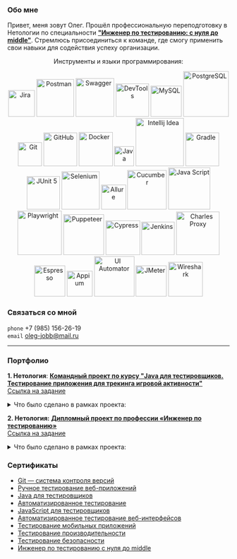 ### Обо мне

Привет, меня зовут Олег. Прошёл профессиональную переподготовку в Нетологии по специальности 
[**"Инженер по тестированию: с нуля до middle"**](https://netology.ru/programs/qa-middle#/). 
Стремлюсь присоединиться к команде, где смогу применить свои навыки для содействия успеху организации.
<p align="center">
Инструменты и языки программирования:
<p align="center">
   <img width="60" title="Jira" src="https://img.shields.io/badge/-Jira-32CD32?style=for-the-badge&logo=jira&logoColor=white">
   <img width="85" title="Postman" src="https://img.shields.io/badge/-Postman-6A54DF?style=for-the-badge&logo=postman&logoColor=white">
   <img width="87" title="Swagger" src="https://img.shields.io/badge/-Swagger-32CD32?style=for-the-badge&logo=Swagger&logoColor=white">
   <img width="75" title="DevTools" src="https://img.shields.io/badge/-DevTools-6A54DF?logo=&style=for-the-badge&logoColor=white">
   <img width="70" title="MySQL" src="https://img.shields.io/badge/-MySQL-32CD32?style=for-the-badge&logo=MySQL&logoColor=white">
   <img width="103" title="PostgreSQL" src="https://img.shields.io/badge/-PostgreSQL-6A54DF?style=for-the-badge&logo=PostgreSQL&logoColor=white">
   <img width="54" title="Git" src="https://img.shields.io/badge/-Git-32CD32?logo=git&style=for-the-badge&logoColor=white">
   <img width="76" title="GitHub" src="https://img.shields.io/badge/-GitHub-6A54DF?style=for-the-badge&logo=GitHub">
   <img width="77" title="Docker" src="https://img.shields.io/badge/-Docker-32CD32?style=for-the-badge&logo=Docker&logoColor=white">
   <img width="45" title="Java" src="https://img.shields.io/badge/-Java-6A54DF?style=for-the-badge&logo=Java">
   <img width="109" title="Intellij Idea" src="https://img.shields.io/badge/IntelliJIDEA-32CD32.svg?style=for-the-badge&logo=intellij-idea&logoColor=white">
   <img width="76" title="Gradle" src="https://img.shields.io/badge/-Gradle-6A54DF?logo=gradle&style=for-the-badge">
   <img width="75" title="JUnit 5" src="https://img.shields.io/badge/-JUnit_5-32CD32?logo=junit5&style=for-the-badge&logoColor=white">
   <img width="86" title="Selenium" src="https://img.shields.io/badge/-Selenium-6A54DF?style=for-the-badge&logo=Selenium&logoColor=white">
   <img width="56" title="Allure" src="https://img.shields.io/badge/-Allure-32CD32?&style=for-the-badge">
   <img width="89" title="Cucumber" src="https://img.shields.io/badge/-Cucumber-6A54DF?style=for-the-badge&logo=Cucumber&logoColor=white">
   <img width="95" title="Java Script" src="https://img.shields.io/badge/-JavaScript-32CD32?style=for-the-badge&logo=JavaScript&logoColor=white">
   <img width="100" title="Playwright" src="https://img.shields.io/badge/-Playwright-6A54DF?style=for-the-badge&logo=Playwright&logoColor=white">
   <img width="92" title="Puppeteer" src="https://img.shields.io/badge/-Puppeteer-32CD32?style=for-the-badge&logo=Puppeteer&logoColor=white">
   <img width="78" title="Cypress" src="https://img.shields.io/badge/-Cypress-6A54DF?style=for-the-badge&logo=Cypress&logoColor=white">
   <img width="75" title="Jenkins" src="https://img.shields.io/badge/-Jenkins-32CD32?style=for-the-badge&logo=Jenkins&logoColor=white">
   <img width="98" title="Charles Proxy" src="https://img.shields.io/badge/-CharlesProxy-6A54DF?style=for-the-badge&logo=CharlesProxy&logoColor=white">
   <img width="70" title="Espresso" src="https://img.shields.io/badge/-Espresso-32CD32?style=for-the-badge&logo=Espresso">
   <img width="58" title="Appium" src="https://img.shields.io/badge/-Appium-6A54DF?style=for-the-badge&logo=Appium">
   <img width="91" title="UI Automator" src="https://img.shields.io/badge/-UIAutomator-32CD32?style=for-the-badge&logo=UIAutomator">
   <img width="70" title="JMeter" src="https://img.shields.io/badge/-JMeter-6A54DF?style=for-the-badge&logo=apache&logoColor=white">
   <img width="78" title="Wireshark" src="https://img.shields.io/badge/-Wireshark-32CD32?&style=for-the-badge">
</p>

### Связаться со мной 
`phone` +7 (985) 156-26-19 <br>
`email` oleg-jobb@mail.ru <br>

___
### Портфолио

**1. Нетология**: [**Командный проект по курсу "Java для тестировщиков. Тестирование приложения для трекинга игровой активности"**](https://github.com/pOlegV/javaqa-team-diplom)<br>
[Ссылка на задание](https://github.com/netology-code/javaqa-team-diplom)<br>

<details>
  <summary>Что было сделано в рамках проекта:</summary>

- получила навык **командного взаимодействия** во время выполнения рабочих задач;
- написала [**7 юнит тестов**](https://github.com/pOlegV/javaqa-team-diplom/blob/main/src/test/java/ru/netology/PlayerTest.java) 
на языке `Java` на заготовку кода приложения для трекинга игровой активности;
- оформила [**4 баг-репортов**](https://github.com/pOlegV/javaqa-team-diplom/issues?q=is%3Aissue+is%3Aclosed) 
по найденным дефектам;
- исправила код приложения по 4 баг-репортам;
- провела статическое тестирование (ревью) кода, выполненного другим участником команды;
- настроили систему `CI (GitHub Actions)`.
</details>

**2. Нетология:** [**Дипломный проект по профессии «Инженер по тестированию»**](https://github.com/pOlegV/Diplom_QAMID)  <br>
[Ссылка на задание](https://github.com/netology-code/qamid-diplom) <br>

<details>
  <summary>Что было сделано в рамках проекта:</summary>

- Проведено ручное тестирование мобильного приложения;
- Создан [**план**](https://github.com/pOlegV/Diplom_QAMID/blob/main/reports/Plan.md) по проверке и автоматизации приложения
- Составлен [**чек-лист**](https://docs.google.com/spreadsheets/d/1HhFhsZYYk7pZm9GRSsmlVHMUmgimwpfdpv-eG8Y6tek/edit?usp=sharing) для проверки приложения;
- Расписаны [**тест-кейсы**](https://docs.google.com/spreadsheets/d/1dq8pZml25erGwSzAy2mxdwk4WtIYgS2qxOIiXEcH3fk/edit?usp=sharing) для проверки приложения;
- Автоматизированна проверка тест-кейсов по чек-листу;
- Составлен [**отчёт**](https://github.com/pOlegV/Diplom_QAMID/blob/main/reports/Result.md) о тестировании;

  </details>

 ### Сертификаты

* [Git — система контроля версий](Git.pdf)
* [Ручное тестирование веб-приложений](ManualTestWeb.pdf)
* [Java для тестировщиков](Java.pdf)
* [Автоматизированное тестирование](Auto.pdf)
* [JavaScript для тестировщиков](JavaScript.pdf)
* [Автоматизированное тестирование веб-интерфейсов](AutoWeb.pdf)
* [Тестирование мобильных приложений](MobileApplications.pdf)
* [Тестирование производительности](PerformanceTesting.pdf)
* [Тестирование безопасности](SecurityTesting.pdf)
* [Инженер по тестированию с нуля до middle](middle.pdf)


